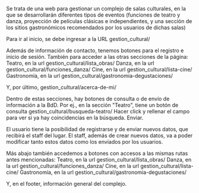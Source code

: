 
Se trata de una web para gestionar un complejo de salas culturales, en la que se desarrollarán diferentes tipos de eventos 
(funciones de teatro y danza, proyección de películas clásicas e independientes, y una sección de los sitios gastronómicos recomendados por los usuarios de dichas salas)

Para ir al inicio, se debe ingresar a la URL gestion_cultural/

Además de información de contacto, tenemos botones para el registro e inicio de sesión.
También para acceder a las otras secciones de la página:
Teatro, en la url gestion_cultural/lista_obras/
Danza, en la url gestion_cultural/funciones_danza/
Cine, en la url gestion_cultural/lista-cine/
Gastronomía, en la url gestion_cultural/gastronomia-degustaciones/

Y, por último, gestion_cultural/acerca-de-mi/

Dentro de estas secciones, hay botones de consulta o de envío de información a la BdD.
Por ej., en la sección "Teatro", tiene un botón de consulta
gestion_cultural/busqueda-teatro/
Hacer click y rellenar el campo para ver si ya hay coincidencias en la búsqueda. Enviar.

El usuario tiene la posibilidad de registrarse y de enviar nuevos datos, que recibirá el staff del lugar.
El staff, además de crear nuevos datos, va a poder modificar tanto estos datos como los enviados por los usuarios.

Más abajo también accedemos a botones con accesos a las mismas rutas antes mencionadas:
Teatro, en la url gestion_cultural/lista_obras/
Danza, en la url gestion_cultural/funciones_danza/
Cine, en la url gestion_cultural/lista-cine/
Gastronomía, en la url gestion_cultural/gastronomia-degustaciones/

Y, en el footer, información general del complejo.